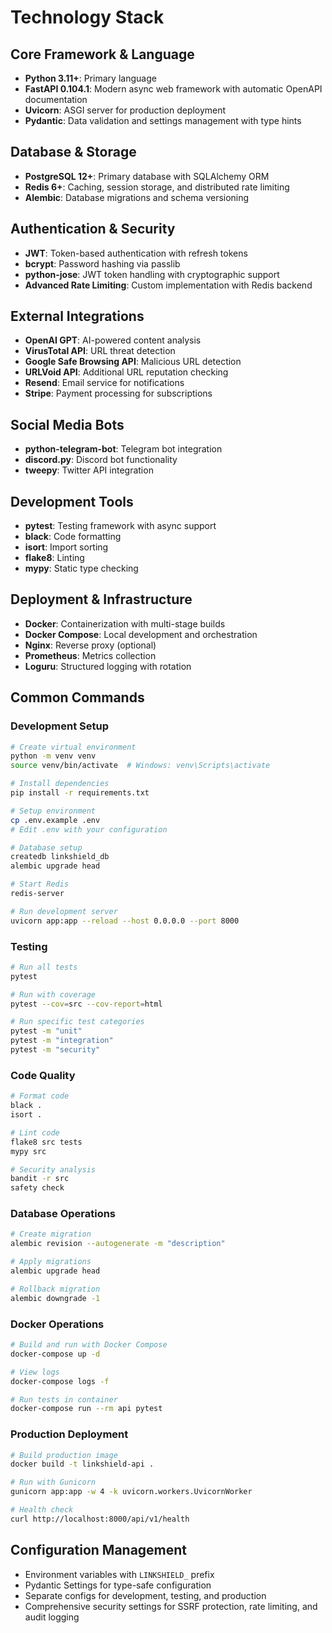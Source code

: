 # Technology Stack

## Core Framework & Language
- **Python 3.11+**: Primary language
- **FastAPI 0.104.1**: Modern async web framework with automatic OpenAPI documentation
- **Uvicorn**: ASGI server for production deployment
- **Pydantic**: Data validation and settings management with type hints

## Database & Storage
- **PostgreSQL 12+**: Primary database with SQLAlchemy ORM
- **Redis 6+**: Caching, session storage, and distributed rate limiting
- **Alembic**: Database migrations and schema versioning

## Authentication & Security
- **JWT**: Token-based authentication with refresh tokens
- **bcrypt**: Password hashing via passlib
- **python-jose**: JWT token handling with cryptographic support
- **Advanced Rate Limiting**: Custom implementation with Redis backend

## External Integrations
- **OpenAI GPT**: AI-powered content analysis
- **VirusTotal API**: URL threat detection
- **Google Safe Browsing API**: Malicious URL detection
- **URLVoid API**: Additional URL reputation checking
- **Resend**: Email service for notifications
- **Stripe**: Payment processing for subscriptions

## Social Media Bots
- **python-telegram-bot**: Telegram bot integration
- **discord.py**: Discord bot functionality
- **tweepy**: Twitter API integration

## Development Tools
- **pytest**: Testing framework with async support
- **black**: Code formatting
- **isort**: Import sorting
- **flake8**: Linting
- **mypy**: Static type checking

## Deployment & Infrastructure
- **Docker**: Containerization with multi-stage builds
- **Docker Compose**: Local development and orchestration
- **Nginx**: Reverse proxy (optional)
- **Prometheus**: Metrics collection
- **Loguru**: Structured logging with rotation

## Common Commands

### Development Setup
```bash
# Create virtual environment
python -m venv venv
source venv/bin/activate  # Windows: venv\Scripts\activate

# Install dependencies
pip install -r requirements.txt

# Setup environment
cp .env.example .env
# Edit .env with your configuration

# Database setup
createdb linkshield_db
alembic upgrade head

# Start Redis
redis-server

# Run development server
uvicorn app:app --reload --host 0.0.0.0 --port 8000
```

### Testing
```bash
# Run all tests
pytest

# Run with coverage
pytest --cov=src --cov-report=html

# Run specific test categories
pytest -m "unit"
pytest -m "integration"
pytest -m "security"
```

### Code Quality
```bash
# Format code
black .
isort .

# Lint code
flake8 src tests
mypy src

# Security analysis
bandit -r src
safety check
```

### Database Operations
```bash
# Create migration
alembic revision --autogenerate -m "description"

# Apply migrations
alembic upgrade head

# Rollback migration
alembic downgrade -1
```

### Docker Operations
```bash
# Build and run with Docker Compose
docker-compose up -d

# View logs
docker-compose logs -f

# Run tests in container
docker-compose run --rm api pytest
```

### Production Deployment
```bash
# Build production image
docker build -t linkshield-api .

# Run with Gunicorn
gunicorn app:app -w 4 -k uvicorn.workers.UvicornWorker

# Health check
curl http://localhost:8000/api/v1/health
```

## Configuration Management
- Environment variables with `LINKSHIELD_` prefix
- Pydantic Settings for type-safe configuration
- Separate configs for development, testing, and production
- Comprehensive security settings for SSRF protection, rate limiting, and audit logging